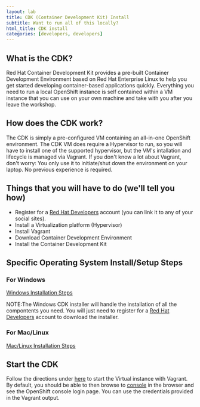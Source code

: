 ```yaml
---
layout: lab
title: CDK (Container Development Kit) Install
subtitle: Want to run all of this locally?
html_title: CDK install
categories: [developers, developers]
---
```


## What is the CDK?
Red Hat Container Development Kit provides a pre-built Container Development Environment based on Red Hat Enterprise Linux to help you get started developing container-based applications quickly. Everything you need to run a local OpenShift instance is self contained within a VM instance that you can use on your own machine and take with you after you leave the workshop. 

## How does the CDK work?
The CDK is simply a pre-configured VM containing an all-in-one OpenShift environment. The CDK VM does require a Hypervisor to run, so you will have to install one of the supported hypervisor, but the VM's intallation and lifecycle is managed via Vagrant. If you don't know a lot about Vagrant, don't worry: You only use it to initiate/shut down the environment on your laptop. No previous experience is required.

## Things that you will have to do (we'll tell you how)
  * Register for a [Red Hat Developers][1] account (you can link it to any of your social sites).
  * Install a Virtualization platform (Hypervisor)
  * Install Vagrant
  * Download Container Development Environment
  * Install the Container Development Kit

## Specific Operating System Install/Setup Steps
  
### For Windows
[Windows Installation Steps][2]

NOTE:The Windows CDK installer will handle the installation of all the compontents you need. You will just need to register for a [Red Hat Developers][1] account to download the installer.

### For Mac/Linux
[Mac/Linux Installation Steps][3]

## Start the CDK
Follow the directions under [here][4] to start the Virtual instance with Vagrant.
	By default, you should be able to then browse to [console][5] in the browser and see the OpenShift console login page. You can use the credentials provided in the Vagrant output.

[1]: https://developers.redhat.com
[2]: http://developers.redhat.com/products/cdk/get-started/#tab-windowsTab
[3]: http://developers.redhat.com/products/cdk/get-started/#tab-macLinux
[4]: http://developers.redhat.com/products/cdk/get-started-cdk2-nodejs/#Step1
[5]: https://10.1.2.2:8443/console